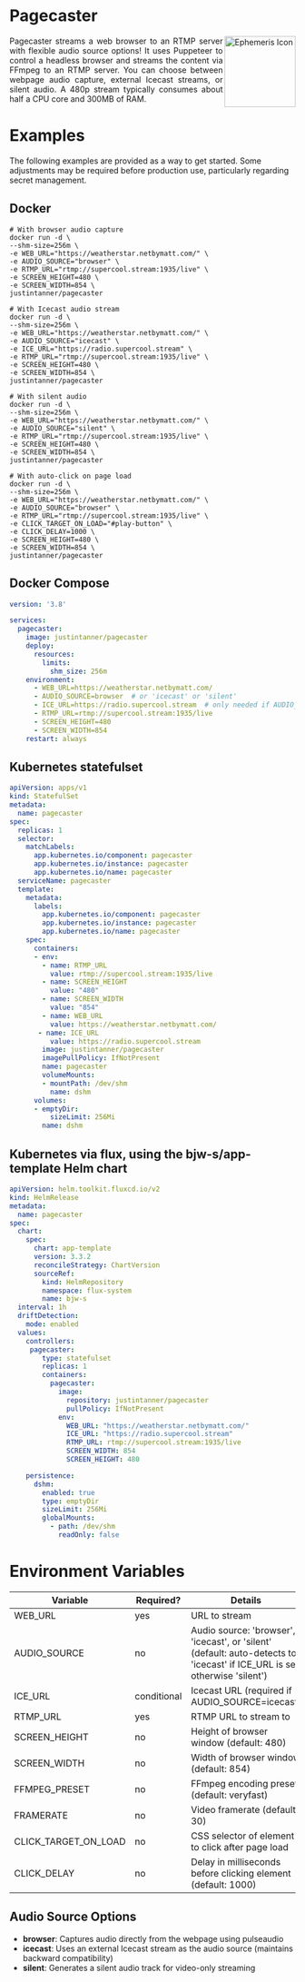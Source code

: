 # Pagecaster
<img src="assets/logo.svg" alt="Ephemeris Icon" width="125" align="right">
<p align="justify">
Pagecaster streams a web browser to an RTMP server with flexible audio source options! It uses Puppeteer to control a headless browser and streams the content via FFmpeg to an RTMP server. You can choose between webpage audio capture, external Icecast streams, or silent audio. A 480p stream typically consumes about half a CPU core and 300MB of RAM.
</p>

# Examples
The following examples are provided as a way to get started. Some adjustments may be required before production use, particularly regarding secret management.
## Docker
```shell
# With browser audio capture
docker run -d \
--shm-size=256m \
-e WEB_URL="https://weatherstar.netbymatt.com/" \
-e AUDIO_SOURCE="browser" \
-e RTMP_URL="rtmp://supercool.stream:1935/live" \
-e SCREEN_HEIGHT=480 \
-e SCREEN_WIDTH=854 \
justintanner/pagecaster

# With Icecast audio stream
docker run -d \
--shm-size=256m \
-e WEB_URL="https://weatherstar.netbymatt.com/" \
-e AUDIO_SOURCE="icecast" \
-e ICE_URL="https://radio.supercool.stream" \
-e RTMP_URL="rtmp://supercool.stream:1935/live" \
-e SCREEN_HEIGHT=480 \
-e SCREEN_WIDTH=854 \
justintanner/pagecaster

# With silent audio
docker run -d \
--shm-size=256m \
-e WEB_URL="https://weatherstar.netbymatt.com/" \
-e AUDIO_SOURCE="silent" \
-e RTMP_URL="rtmp://supercool.stream:1935/live" \
-e SCREEN_HEIGHT=480 \
-e SCREEN_WIDTH=854 \
justintanner/pagecaster

# With auto-click on page load
docker run -d \
--shm-size=256m \
-e WEB_URL="https://weatherstar.netbymatt.com/" \
-e AUDIO_SOURCE="browser" \
-e RTMP_URL="rtmp://supercool.stream:1935/live" \
-e CLICK_TARGET_ON_LOAD="#play-button" \
-e CLICK_DELAY=1000 \
-e SCREEN_HEIGHT=480 \
-e SCREEN_WIDTH=854 \
justintanner/pagecaster
```

## Docker Compose

```yaml
version: '3.8'

services:
  pagecaster:
    image: justintanner/pagecaster
    deploy:
      resources:
        limits:
          shm_size: 256m
    environment:
      - WEB_URL=https://weatherstar.netbymatt.com/
      - AUDIO_SOURCE=browser  # or 'icecast' or 'silent'
      - ICE_URL=https://radio.supercool.stream  # only needed if AUDIO_SOURCE=icecast
      - RTMP_URL=rtmp://supercool.stream:1935/live
      - SCREEN_HEIGHT=480
      - SCREEN_WIDTH=854
    restart: always
```

## Kubernetes statefulset
```yaml
apiVersion: apps/v1
kind: StatefulSet
metadata:
  name: pagecaster
spec:
  replicas: 1
  selector:
    matchLabels:
      app.kubernetes.io/component: pagecaster
      app.kubernetes.io/instance: pagecaster
      app.kubernetes.io/name: pagecaster
  serviceName: pagecaster
  template:
    metadata:
      labels:
        app.kubernetes.io/component: pagecaster
        app.kubernetes.io/instance: pagecaster
        app.kubernetes.io/name: pagecaster
    spec:
      containers:
      - env:
        - name: RTMP_URL
          value: rtmp://supercool.stream:1935/live
        - name: SCREEN_HEIGHT
          value: "480"
        - name: SCREEN_WIDTH
          value: "854"
        - name: WEB_URL
          value: https://weatherstar.netbymatt.com/
       - name: ICE_URL
          value: https://radio.supercool.stream
        image: justintanner/pagecaster
        imagePullPolicy: IfNotPresent
        name: pagecaster
        volumeMounts:
        - mountPath: /dev/shm
          name: dshm
      volumes:
      - emptyDir:
          sizeLimit: 256Mi
        name: dshm
```

## Kubernetes via flux, using the bjw-s/app-template Helm chart
```yaml
apiVersion: helm.toolkit.fluxcd.io/v2
kind: HelmRelease
metadata:
  name: pagecaster
spec:
  chart:
    spec:
      chart: app-template
      version: 3.3.2
      reconcileStrategy: ChartVersion
      sourceRef:
        kind: HelmRepository
        namespace: flux-system
        name: bjw-s
  interval: 1h
  driftDetection:
    mode: enabled
  values:
    controllers:
     pagecaster:
        type: statefulset
        replicas: 1
        containers:
          pagecaster:
            image:
              repository: justintanner/pagecaster
              pullPolicy: IfNotPresent
            env:
              WEB_URL: "https://weatherstar.netbymatt.com/"
              ICE_URL: "https://radio.supercool.stream"
              RTMP_URL: rtmp://supercool.stream:1935/live
              SCREEN_WIDTH: 854
              SCREEN_HEIGHT: 480

    persistence:
      dshm:
        enabled: true
        type: emptyDir
        sizeLimit: 256Mi
        globalMounts:
          - path: /dev/shm
            readOnly: false
````

# Environment Variables

| Variable                 | Required? | Details | Example |
|--------------------------|-----------|---------|---------|
| WEB_URL               | yes       | URL to stream | https://weatherstar.netbymatt.com/   |
| AUDIO_SOURCE          | no        | Audio source: 'browser', 'icecast', or 'silent' (default: auto-detects to 'icecast' if ICE_URL is set, otherwise 'silent') | browser |
| ICE_URL               | conditional | Icecast URL (required if AUDIO_SOURCE=icecast) | https://radio.supercool.stream |
| RTMP_URL               | yes       | RTMP URL to stream to | rtmp://supercool.stream:1935/live |
| SCREEN_HEIGHT           | no        | Height of browser window (default: 480) | 480 |
| SCREEN_WIDTH          | no        | Width of browser window (default: 854) | 854 |
| FFMPEG_PRESET         | no        | FFmpeg encoding preset (default: veryfast) | medium |
| FRAMERATE             | no        | Video framerate (default: 30) | 60 |
| CLICK_TARGET_ON_LOAD  | no        | CSS selector of element to click after page load | #play-button |
| CLICK_DELAY           | no        | Delay in milliseconds before clicking element (default: 1000) | 2000 |

## Audio Source Options

- **browser**: Captures audio directly from the webpage using pulseaudio
- **icecast**: Uses an external Icecast stream as the audio source (maintains backward compatibility)
- **silent**: Generates a silent audio track for video-only streaming
